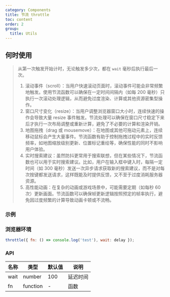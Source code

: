 ```yaml
---
category: Components
title: 节流 throttle
toc: content
order: 2
group:
  title: Utils
---
```


## 何时使用

> 从第一次触发开始计时，无论触发多少次，都在 `wait` 毫秒后执行最后一次。
> 1.  滚动事件（scroll）：当用户快速滚动页面时，滚动事件可能会非常频繁地触发。使用节流函数可以确保在一定时间间隔内（如每 200 毫秒）只执行一次滚动处理逻辑，从而避免过度渲染、计算或其他资源密集型操作。
> 2.  窗口尺寸变化（resize）：当用户调整浏览器窗口大小时，连续快速的操作会导致大量 resize 事件触发。节流处理可以确保在窗口尺寸稳定下来后才执行一次布局调整或重新计算，避免了不必要的计算和渲染开销。
> 3.  地图拖拽（drag 或 mousemove）：在地图或其他可拖动元素上，连续移动鼠标会产生大量事件。节流函数有助于控制拖拽过程中的实时反馈频率，如地图缩放级别更新、位置标记重绘等，确保性能的同时不影响用户体验。
> 4.  实时搜索建议：虽然防抖更常用于搜索联想，但在某些情况下，节流函数也可以用于实时搜索建议。比如，用户在输入框中键入时，每隔一定时间（如 300 毫秒）发送一次异步请求获取新的搜索建议，而不是对每次按键都发送请求，这样既能及时提供反馈，又不至于过度消耗服务器资源。
> 5.  高性能动画：在复杂的动画或游戏场景中，可能需要定期（如每秒 60 次）更新画面。节流函数可以确保帧更新逻辑按照预定的帧率执行，避免因过度频繁的计算导致动画卡顿或不流畅。

### 示例

### 浏览器环境

```js
throttle({ fn: () => console.log('test'), wait: delay });
```

### API

| 名称 | 类型     | 默认值 | 说明     |
| ---- | -------- | ------ | -------- |
| wait | number   | 100    | 延迟时间 |
| fn   | function | -      | 函数     |

